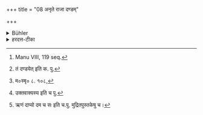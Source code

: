 +++
title = "08 अनृते राजा दण्डम्"

+++

<details><summary>Bühler</summary>

8. If (he is found out speaking) an untruth, the king shall punish him. [^6] 


[^6]:  Manu VIII, 119 seq.
</details>

<details><summary>हरदत्त-टीका</summary>

## सूत्रम्
अनृते राजा दण्डं प्रणयेत् ॥ ८॥  
## टिप्पनी
साक्षिणाऽनृतमुक्तमिति प्रतिपन्ने राजा[^१] दण्डं प्रणयेत् ।  

अत्र मनुः—  
"[^२]यस्य दृश्येत् सप्ताहा[^३]दुक्तसाक्ष्यस्य साक्षिणः ।  
रोगोऽग्निर्ज्ञातिमरणं [^४]दाप्यो दण्ड च तत्समम् ॥” इति ॥ ८॥  

[^१]: तं दण्डयेत् इति क. पु.  

[^२]: म०स्मृ० ८. १०८,  

[^३]: उक्तवाक्यस्य इति च पु.  

[^४]: ऋणं दाप्यो दम च सः इति च.पु. मुद्रितपुस्तकेषु च।
</details>
